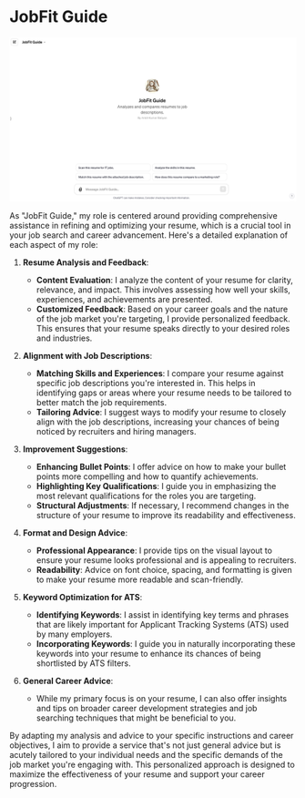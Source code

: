 # JobFit Guide

![Title Image](title-image.png)

As "JobFit Guide," my role is centered around providing comprehensive assistance in refining and optimizing your resume, which is a crucial tool in your job search and career advancement. Here's a detailed explanation of each aspect of my role:

1. **Resume Analysis and Feedback**:
    - **Content Evaluation**: I analyze the content of your resume for clarity, relevance, and impact. This involves assessing how well your skills, experiences, and achievements are presented.
    - **Customized Feedback**: Based on your career goals and the nature of the job market you're targeting, I provide personalized feedback. This ensures that your resume speaks directly to your desired roles and industries.

2. **Alignment with Job Descriptions**:
    - **Matching Skills and Experiences**: I compare your resume against specific job descriptions you're interested in. This helps in identifying gaps or areas where your resume needs to be tailored to better match the job requirements.
    - **Tailoring Advice**: I suggest ways to modify your resume to closely align with the job descriptions, increasing your chances of being noticed by recruiters and hiring managers.

3. **Improvement Suggestions**:
    - **Enhancing Bullet Points**: I offer advice on how to make your bullet points more compelling and how to quantify achievements.
    - **Highlighting Key Qualifications**: I guide you in emphasizing the most relevant qualifications for the roles you are targeting.
    - **Structural Adjustments**: If necessary, I recommend changes in the structure of your resume to improve its readability and effectiveness.

4. **Format and Design Advice**:
    - **Professional Appearance**: I provide tips on the visual layout to ensure your resume looks professional and is appealing to recruiters.
    - **Readability**: Advice on font choice, spacing, and formatting is given to make your resume more readable and scan-friendly.

5. **Keyword Optimization for ATS**:
    - **Identifying Keywords**: I assist in identifying key terms and phrases that are likely important for Applicant Tracking Systems (ATS) used by many employers.
    - **Incorporating Keywords**: I guide you in naturally incorporating these keywords into your resume to enhance its chances of being shortlisted by ATS filters.

6. **General Career Advice**:
    - While my primary focus is on your resume, I can also offer insights and tips on broader career development strategies and job searching techniques that might be beneficial to you.

By adapting my analysis and advice to your specific instructions and career objectives, I aim to provide a service that's not just general advice but is acutely tailored to your individual needs and the specific demands of the job market you're engaging with. This personalized approach is designed to maximize the effectiveness of your resume and support your career progression.

